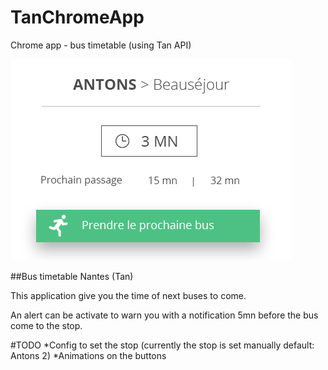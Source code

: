 # TanChromeApp
Chrome app - bus timetable (using Tan API)

![App presentation](/img/presentation.png)

##Bus timetable Nantes (Tan)

This application give you the time of next buses to come.

An alert can be activate to warn you with a notification 5mn before the bus come to the stop.

#TODO
*Config to set the stop (currently the stop is set manually default: Antons 2)
*Animations on the buttons
